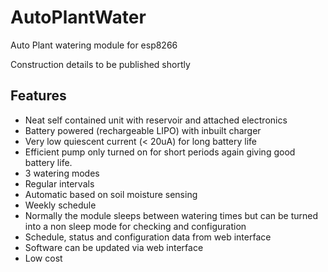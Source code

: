 # AutoPlantWater
Auto Plant watering module for esp8266

Construction details to be published shortly

## Features
- Neat self contained unit with reservoir and attached electronics
- Battery powered (rechargeable LIPO) with inbuilt charger
- Very low quiescent current (< 20uA) for long battery life
- Efficient pump only turned on for short periods again giving good battery life.
- 3 watering modes
- Regular intervals
- Automatic based on soil moisture sensing
- Weekly schedule
- Normally the module sleeps between watering times but can be turned into a non sleep mode for checking and configuration
- Schedule, status and configuration data from web interface​
- Software can be updated via web interface
- Low cost




